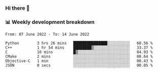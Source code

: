 ### Hi there 👋

### 📊 Weekly development breakdown
<!--START_SECTION:waka-->

```text
From: 07 June 2022 - To: 14 June 2022

Python        3 hrs 26 mins   ███████████████░░░░░░░░░░   60.56 %
C++           1 hr 54 mins    ████████▒░░░░░░░░░░░░░░░░   33.37 %
C             16 mins         █▒░░░░░░░░░░░░░░░░░░░░░░░   04.93 %
CMake         2 mins          ░░░░░░░░░░░░░░░░░░░░░░░░░   00.64 %
Objective-C   1 min           ░░░░░░░░░░░░░░░░░░░░░░░░░   00.43 %
JSON          0 secs          ░░░░░░░░░░░░░░░░░░░░░░░░░   00.05 %
```

<!--END_SECTION:waka-->
